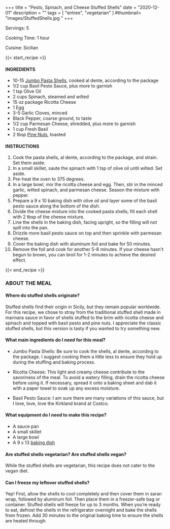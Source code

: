 +++
title = "Pesto, Spinach, and Cheese Stuffed Shells"
date = "2020-12-01"
description = ""
tags = [
    "entree",
    "vegetarian"
]
#thumbnail= "images/StuffedShells.jpg "
+++

Servings: 5 <!--more-->

Cooking Time: 1 hour 

Cuisine: Sicilian 

{{< start_recipe >}}

#### INGREDIENTS 

* 10-15 [Jumbo Pasta Shells](https://amzn.to/3rUskFr), cooked al dente, according to the package
* 1/2 cup Basil Pesto Sauce, plus more to garnish
* 1 tsp Olive Oil
* 2 cups Spinach, steamed and wilted
* 15 oz package Ricotta Cheese
* 1 Egg
* 3-5 Garlic Cloves, minced
* Black Pepper, coarse ground, to taste
* 1/2 cup Parmesan Cheese, shredded, plus more to garnish
* 1 cup Fresh Basil
* 2 tbsp [Pine Nuts](https://amzn.to/3amamWp), toasted 

#### INSTRUCTIONS 

1. Cook the pasta shells, al dente, according to the package, and strain. Set them aside. 
2. In a small skillet, saute the spinach with 1 tsp of olive oil until wilted. Set aside. 
3. Pre-heat the oven to 375 degrees. 
4. In a large bowl, mix the ricotta cheese and egg. Then, stir in the minced garlic, wilted spinach, and parmesan cheese. Season the mixture with pepper.
5. Prepare a 9 x 10 baking dish with olive oil and layer some of the basil pesto sauce along the bottom of the dish. 
6. Divide the cheese mixture into the cooked pasta shells; fill each shell with 2 tbsp of the cheese mixture. 
7. Line the shells in the baking dish, facing upright, so the filling will not spill into the pan. 
8. Drizzle more basil pesto sauce on top and then sprinkle with parmesan cheese. 
9. Cover the baking dish with aluminum foil and bake for 50 minutes. 
10. Remove the foil and cook for another 5-8 minutes. If your cheese hasn't begun to brown, you can broil for 1-2 minutes to achieve the desired effect. 

{{< end_recipe >}}

### ABOUT THE MEAL

#### Where do stuffed shells originate? 

Stuffed shells find their origin in Sicily, but they remain popular worldwide. For this recipe, we chose to stray from the traditional stuffed shell made in marinara sauce in favor of shells stuffed to the brim with ricotta cheese and spinach and topped with basil pesto and pine nuts. I appreciate the classic stuffed shells, but this version is tasty if you wanted to try something new. 

#### What main ingredients do I need for this meal?

* Jumbo Pasta Shells: Be sure to cook the shells, al dente, according to the package. I suggest cooking them a little less to ensure they hold up during the stuffing and baking process.  

* Ricotta Cheese: This light and creamy cheese contribute to the savoriness of the meal. To avoid a watery filling, drain the ricotta cheese before using it. If necessary, spread it onto a baking sheet and dab it with a paper towel to soak up any excess moisture. 

* Basil Pesto Sauce: I am sure there are many variations of this sauce, but I love, love, love the Kirkland brand at Costco. 

#### What equipment do I need to make this recipe?

* A sauce pan 
* A small skillet 
* A large bowl 
* A 9 x 13 [baking dish](https://amzn.to/3bNst8g)

#### Are stuffed shells vegetarian? Are stuffed shells vegan? 

While the stuffed shells are vegetarian, this recipe does not cater to the vegan diet. 

#### Can I freeze my leftover stuffed shells? 

Yep! First, allow the shells to cool completely and then cover them in saran wrap, followed by aluminum foil. Then place them in a freezer-safe bag or container. Stuffed shells will freeze for up to 3 months. When you’re ready to eat, defrost the shells in the refrigerator overnight and bake the shells from frozen. Add 30 minutes to the original baking time to ensure the shells are heated through.  
 
